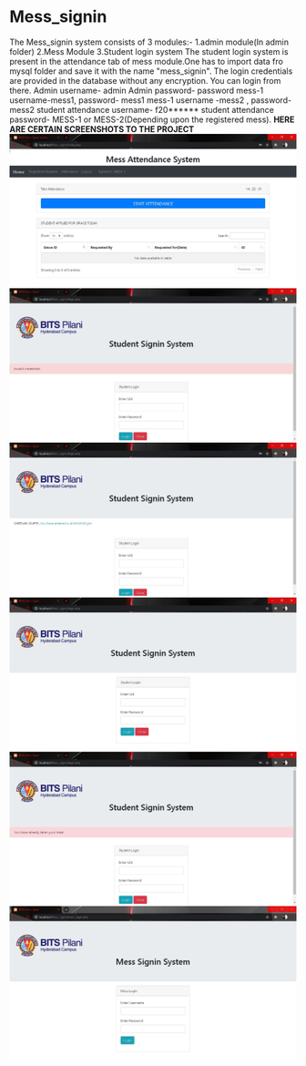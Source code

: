 # Mess_signin

The Mess_signin system consists of 3 modules:-
1.admin module(In admin folder)
2.Mess Module
3.Student login system
The student login system is present in the attendance tab of mess module.One has to import data fro mysql folder and save it with the name "mess_signin".
The login credentials are provided in the database without any encryption. You can login from there.
Admin username- admin
Admin password- password
mess-1 username-mess1, password- mess1
mess-1 username -mess2 , password-mess2
student attendance username- f20******
student attendance password- MESS-1 or MESS-2(Depending upon the registered mess).
**HERE ARE CERTAIN SCREENSHOTS TO THE PROJECT**
![basic Dashboard](ScreenShots/Mess_Dashboard.JPG)
![Unsuccessful attempt](ScreenShots/Unsucessful_attempt.JPG)
![Successfull](ScreenShots/successful%20attendance.JPG)
![](ScreenShots/Student_login_portal.JPG)
![](ScreenShots/Reattempt.JPG)
![](ScreenShots/Mess_Signin_Mess_login.JPG)

